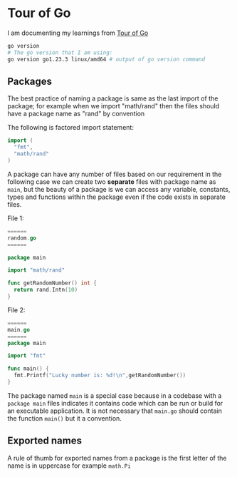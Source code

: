 # Tour of Go

I am documenting my learnings from [Tour of Go](https://go.dev/tour/list)

```bash
go version
# The go version that I am using:
go version go1.23.3 linux/amd64 # output of go version command
```

## Packages

The best practice of naming a package is same as the last import of the package; for example when we import "math/rand" then the files should have a package name as "rand" by convention

The following is factored import statement:

```go
import (
  "fmt",
  "math/rand"
)
```

A package can have any number of files based on our requirement in the following case we can create two **separate** files with package name as `main`, but the beauty of a package is we can access any variable, constants, types and functions within the package even if the code exists in separate files.


File 1: 

```go
======
random.go
======

package main

import "math/rand"

func getRandomNumber() int {
  return rand.Intn(10)
}
```

File 2:

```go
======
main.go
======
package main

import "fmt"

func main() {
  fmt.Printf("Lucky number is: %d!\n",getRandomNumber())
}

```

The package named `main` is a special case because in a codebase with a `package main` files indicates it contains code which can be run or build for an executable application. It is not necessary that `main.go` should contain the function `main()` but it a convention.  


## Exported names

A rule of thumb for exported names from a package is the first letter of the name is in uppercase for example `math.Pi`
